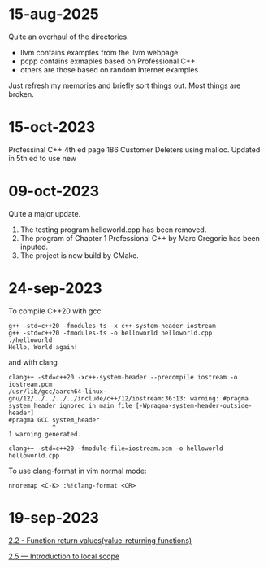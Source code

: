 15-aug-2025
===
Quite an overhaul of the directories.
- llvm contains examples from the llvm webpage
- pcpp contains exmaples based on Professional C++
- others are those based on random Internet examples

Just refresh my memories and briefly sort things out. Most things are broken.

15-oct-2023
===
Professinal C++ 4th ed page 186 Customer Deleters using malloc. Updated in 5th ed to use new

09-oct-2023
===
Quite a major update.

1. The testing program helloworld.cpp has been removed.
2. The program of Chapter 1 Professional C++ by Marc Gregorie has been inputed.
3. The project is now build by CMake.


24-sep-2023
===

To compile C++20 with gcc
```
g++ -std=c++20 -fmodules-ts -x c++-system-header iostream
g++ -std=c++20 -fmodules-ts -o helloworld helloworld.cpp
./helloworld
Hello, World again!
```

and with clang
```
clang++ -std=c++20 -xc++-system-header --precompile iostream -o iostream.pcm
/usr/lib/gcc/aarch64-linux-gnu/12/../../../../include/c++/12/iostream:36:13: warning: #pragma system_header ignored in main file [-Wpragma-system-header-outside-header]
#pragma GCC system_header
            ^
1 warning generated.

clang++ -std=c++20 -fmodule-file=iostream.pcm -o helloworld helloworld.cpp
```

To use clang-format in vim normal mode:
```
nnoremap <C-K> :%!clang-format <CR>
```


19-sep-2023
===
[2.2 - Function return values(value-returning functions)](https://www.learncpp.com/cpp-tutorial/function-return-values-value-returning-functions/)

[2.5 — Introduction to local scope](https://www.learncpp.com/cpp-tutorial/introduction-to-local-scope/)
